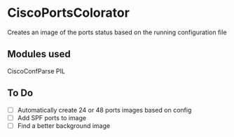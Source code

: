 # CiscoPortsColorator
Creates an image of the ports status based on the running configuration file

## Modules used
CiscoConfParse
PIL

## To Do
- [ ] Automatically create 24 or 48 ports images based on config
- [ ] Add SPF ports to image
- [ ] Find a better background image
